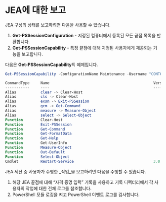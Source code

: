 # JEA에 대한 보고
JEA 구성의 상태를 보고하려면 다음을 사용할 수 있습니다.
1.  **Get-PSSessionConfiguration** - 지정된 컴퓨터에서 등록된 모든 끝점 목록을 반환합니다.
2.  **Get-PSSessionCapability** - 특정 끝점에 대해 지정된 사용자에게 제공되는 기능을 보고합니다.

다음은 **Get-PSSessionCapability**의 예제입니다.
```powershell
Get-PSSessionCapability -ConfigurationName Maintenance -Username "CONTOSO\JohnDoe"

CommandType     Name                                               Version    Source           
-----------     ----                                               -------    ------           
Alias           clear -> Clear-Host                                                            
Alias           cls -> Clear-Host                                                              
Alias           exsn -> Exit-PSSession                                                         
Alias           gcm -> Get-Command                                                             
Alias           measure -> Measure-Object                                                      
Alias           select -> Select-Object                                                        
Function        Clear-Host                                                                     
Function        Exit-PSSession                                                                 
Function        Get-Command                                                                    
Function        Get-FormatData                                                                 
Function        Get-Help                                                                       
Function        Get-UserInfo                                                                   
Function        Measure-Object                                                                 
Function        Out-Default                                                                    
Function        Select-Object                                                                  
Cmdlet          Restart-Service                                    3.0.0.0 Microsof...


```

JEA 세션 중 사용자가 수행한 _작업_을 보고하려면 다음을 수행할 수 있습니다.
1. 해당 JEA 끝점에 대해 “자격 증명 입력” 기록을 사용하고 기록 디렉터리에서 각 사용자의 작업에 대한 전체 로그를 참조합니다.
2. PowerShell 모듈 로깅을 켜고 PowerShell 이벤트 로그를 검사합니다.

<!--HONumber=Aug16_HO3-->


